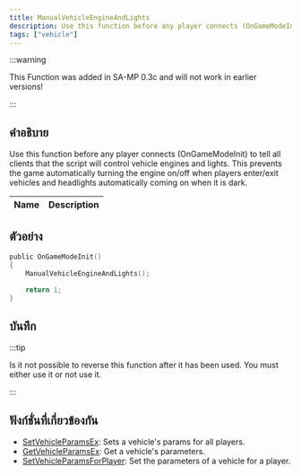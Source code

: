 ```yaml
---
title: ManualVehicleEngineAndLights
description: Use this function before any player connects (OnGameModeInit) to tell all clients that the script will control vehicle engines and lights.
tags: ["vehicle"]
---
```


:::warning

This Function was added in SA-MP 0.3c and will not work in earlier versions!

:::

## คำอธิบาย

Use this function before any player connects (OnGameModeInit) to tell all clients that the script will control vehicle engines and lights. This prevents the game automatically turning the engine on/off when players enter/exit vehicles and headlights automatically coming on when it is dark.

| Name | Description |
| ---- | ----------- |


## ตัวอย่าง

```c
public OnGameModeInit()
{
    ManualVehicleEngineAndLights();

    return 1;
}
```

## บันทึก

:::tip

Is it not possible to reverse this function after it has been used. You must either use it or not use it.

:::

## ฟังก์ชั่นที่เกี่ยวข้องกัน

- [SetVehicleParamsEx](../functions/SetVehicleParamsEx.md): Sets a vehicle's params for all players.
- [GetVehicleParamsEx](../functions/GetVehicleParamsEx.md): Get a vehicle's parameters.
- [SetVehicleParamsForPlayer](../functions/SetVehicleParamsForPlayer.md): Set the parameters of a vehicle for a player.

